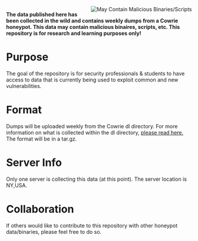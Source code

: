 <a href ="https://github.com/MNFaust/Cowrie-dl">
  <img src="http://i.imgur.com/cUy4Rtt.png"
    title="May Contain Malicious Binaries/Scripts" align="right" />
    </a>

**The data published here has been collected in the wild and contains weekly dumps from a Cowrie honeypot. This data may contain malicious binaires, scripts, etc. This repository is for research and learning purposes only!**



# Purpose

The goal of the repository is for security professionals & students to have access to data that is currently being used to exploit common and new vulnerabilities. 

# Format

Dumps will be uploaded weekly from the Cowrie dl directory. For more information on what is collected within the dl directory, [please read here.][1] The format will be in a tar.gz.

# Server Info

Only one server is collecting this data (at this point). The server location is NY,USA.

# Collaboration

If others would like to contribute to this repository with other honeypot data/binaries, please feel free to do so. 













[1]: https://github.com/micheloosterhof/cowrie
